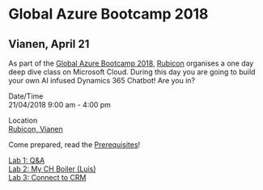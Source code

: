 # Global Azure Bootcamp 2018

## Vianen, April 21

As part of the [Global Azure Bootcamp 2018](https://global.azurebootcamp.net/), [Rubicon](http://www.rubicon.nl) organises a one day deep dive class on Microsoft Cloud. During this day you are going to build your own AI infused Dynamics 365 Chatbot! Are you in?

Date/Time  
21/04/2018 9:00 am - 4:00 pm 

Location  
[Rubicon, Vianen](https://global.azurebootcamp.net/event-locations/rubicon-vianen/)

Come prepared, read the [Prerequisites](Prerequisites.md)!

[Lab 1: Q&A](/Lab1)  
[Lab 2: My CH Boiler (Luis)](/Lab2)  
[Lab 3: Connect to CRM](/Lab3)
